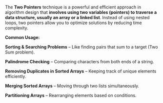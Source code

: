 The **Two Pointers** technique is a powerful and efficient approach in algorithm design that **involves using two variables (pointers) to traverse a data structure, usually an array or a linked list**. Instead of using nested loops, two pointers allow you to optimize solutions by reducing time complexity.

**Common Usage:**

**Sorting & Searching Problems** – Like finding pairs that sum to a target (Two Sum problem).

**Palindrome Checking** – Comparing characters from both ends of a string.

**Removing Duplicates in Sorted Arrays** – Keeping track of unique elements efficiently.

**Merging Sorted Arrays** – Moving through two lists simultaneously.

**Partitioning Arrays** – Rearranging elements based on conditions.
